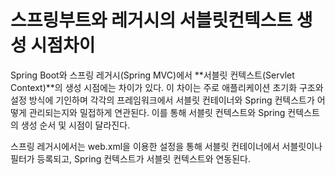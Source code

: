 
# 스프링부트와 레거시의 서블릿컨텍스트 생성 시점차이
Spring Boot와 스프링 레거시(Spring MVC)에서 **서블릿 컨텍스트(Servlet Context)**의 생성 시점에는 차이가 있다.
이 차이는 주로 애플리케이션 초기화 구조와 설정 방식에 기인하며 각각의 프레임워크에서 서블릿 컨테이너와 Spring 컨텍스트가 어떻게 관리되는지와 밀접하게 연관된다. 
이를 통해 서블릿 컨텍스트와 Spring 컨텍스트의 생성 순서 및 시점이 달라진다.

스프링 레거시에서는 web.xml을 이용한 설정을 통해 서블릿 컨테이너에서 서블릿이나 필터가 등록되고, Spring 컨텍스트가 서블릿 컨텍스트와 연동된다.

